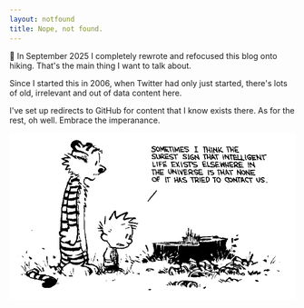 ```yaml
---
layout: notfound
title: Nope, not found.
---
```


<div class="alert alert-primary">
<p>👋 In September 2025 I completely rewrote and refocused this blog onto hiking. That's the main thing I want to talk about.</p>
<p>Since I started this in 2006, when Twitter had only just started, there's lots of old, irrelevant and out of data content here.</p>
<p>I've set up redirects to GitHub for content that I know exists there. As for the rest, oh well. Embrace the imperanance.
</p>
</div>

<img src="/files/c+h.jpg" class="img-fluid">